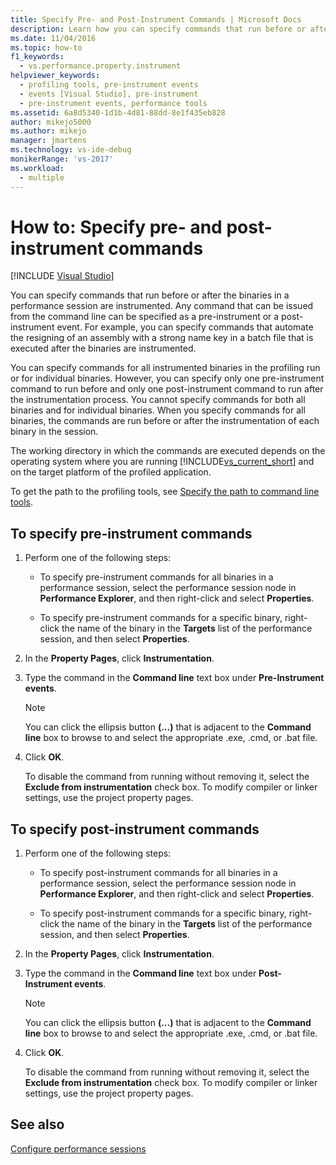 ```yaml
---
title: Specify Pre- and Post-Instrument Commands | Microsoft Docs
description: Learn how you can specify commands that run before or after the binaries in a performance session are instrumented.
ms.date: 11/04/2016
ms.topic: how-to
f1_keywords: 
  - vs.performance.property.instrument
helpviewer_keywords: 
  - profiling tools, pre-instrument events
  - events [Visual Studio], pre-instrument
  - pre-instrument events, performance tools
ms.assetid: 6a8d5340-1d1b-4d81-88dd-8e1f435eb828
author: mikejo5000
ms.author: mikejo
manager: jmartens
ms.technology: vs-ide-debug
monikerRange: 'vs-2017'
ms.workload: 
  - multiple
---
```

# How to: Specify pre- and post-instrument commands

 [!INCLUDE [Visual Studio](~/includes/applies-to-version/vs-not-mac.md)]

You can specify commands that run before or after the binaries in a performance session are instrumented. Any command that can be issued from the command line can be specified as a pre-instrument or a post-instrument event. For example, you can specify commands that automate the resigning of an assembly with a strong name key in a batch file that is executed after the binaries are instrumented.

You can specify commands for all instrumented binaries in the profiling run or for individual binaries. However, you can specify only one pre-instrument command to run before and only one post-instrument command to run after the instrumentation process. You cannot specify commands for both all binaries and for individual binaries. When you specify commands for all binaries, the commands are run before or after the instrumentation of each binary in the session.

The working directory in which the commands are executed depends on the operating system where you are running [!INCLUDE[vs_current_short](../code-quality/includes/vs_current_short_md.md)] and on the target platform of the profiled application.

To get the path to the profiling tools, see [Specify the path to command line tools](../profiling/specifying-the-path-to-profiling-tools-command-line-tools.md).

## To specify pre-instrument commands

1. Perform one of the following steps:

    - To specify pre-instrument commands for all binaries in a performance session, select the performance session node in **Performance Explorer**, and then right-click and select **Properties**.

    - To specify pre-instrument commands for a specific binary, right-click the name of the binary in the **Targets** list of the performance session, and then select **Properties**.

2. In the **Property Pages**, click **Instrumentation**.

3. Type the command in the **Command line** text box under **Pre-Instrument events**.

    > [!NOTE]
    > You can click the ellipsis button **(...)** that is adjacent to the **Command line** box to browse to and select the appropriate .exe, .cmd, or .bat file.

4. Click **OK**.

     To disable the command from running without removing it, select the **Exclude from instrumentation** check box. To modify compiler or linker settings, use the project property pages.

## To specify post-instrument commands

1. Perform one of the following steps:

    - To specify post-instrument commands for all binaries in a performance session, select the performance session node in **Performance Explorer**, and then right-click and select **Properties**.

    - To specify post-instrument commands for a specific binary, right-click the name of the binary in the **Targets** list of the performance session, and then select **Properties**.

2. In the **Property Pages**, click **Instrumentation**.

3. Type the command in the **Command line** text box under **Post-Instrument events**.

    > [!NOTE]
    > You can click the ellipsis button **(...)** that is adjacent to the **Command line** box to browse to and select the appropriate .exe, .cmd, or .bat file.

4. Click **OK**.

     To disable the command from running without removing it, select the **Exclude from instrumentation** check box. To modify compiler or linker settings, use the project property pages.

## See also

[Configure performance sessions](../profiling/configuring-performance-sessions.md)
